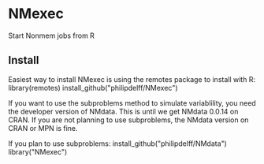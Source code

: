 # NMexec
Start Nonmem jobs from R

## Install
Easiest way to install NMexec is using the remotes package to install with R:
library(remotes)
install_github("philipdelff/NMexec")

If you want to use the subproblems method to simulate variablility,
you need the developer version of NMdata. This is until we get
NMdata 0.0.14 on CRAN. If you are not planning to use subproblems,
the NMdata version on CRAN or MPN is fine.

If you plan to use subproblems:
install_github("philipdelff/NMdata")
library("NMexec")

